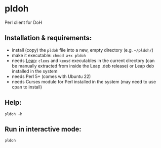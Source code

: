 # pldoh
Perl client for DoH

## Installation & requirements: 

* install (copy) the `pldoh` file into a new, empty directory (e.g. `~/pldoh/`)
* make it executable: `chmod a+x pldoh` 
* needs [Leap](https://github.com/antelopeio/leap/releases/latest): `cleos` and `keosd` executables in the current directory (can be manually extracted from inside the Leap .deb release) or Leap deb installed in the system
* needs Perl 5+ (comes with Ubuntu 22)
* needs Curses module for Perl installed in the system (may need to use cpan to install)

## Help:

`pldoh -h`

## Run in interactive mode:

`pldoh`
